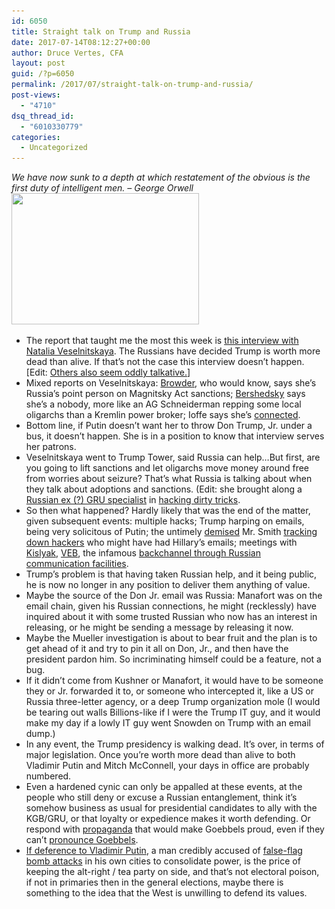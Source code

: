 ```yaml
---
id: 6050
title: Straight talk on Trump and Russia
date: 2017-07-14T08:12:27+00:00
author: Druce Vertes, CFA
layout: post
guid: /?p=6050
permalink: /2017/07/straight-talk-on-trump-and-russia/
post-views:
  - "4710"
dsq_thread_id:
  - "6010330779"
categories:
  - Uncategorized
---
```

_We have now sunk to a depth at which restatement of the obvious is the first duty of intelligent men. &#8211; George Orwell_  
[<img src="/uploads/2017/07/19961329_10155595669662193_8691761766784420521_n-300x210.jpg" alt="" width="300" height="210" class="aligncenter size-medium wp-image-6075" srcset="/uploads/2017/07/19961329_10155595669662193_8691761766784420521_n-300x210.jpg 300w, /uploads/2017/07/19961329_10155595669662193_8691761766784420521_n.jpg 720w" sizes="(max-width: 300px) 100vw, 300px" />](http://www.rollcall.com/news/opinion/capitol-ink-home-nothingburger)

  * The report that taught me the most this week is [this interview with Natalia Veselnitskaya](http://www.politico.com/story/2017/07/11/russian-lawyer-natalia-veselnitskaya-interview-240393). The Russians have decided Trump is worth more dead than alive. If that&#8217;s not the case this interview doesn&#8217;t happen. [Edit: [Others also seem oddly talkative.](https://www.yahoo.com/news/russian-american-lobbyist-just-strolled-trump-jr-meeting-212151832.html)] 
  * Mixed reports on Veselnitskaya: [Browder](http://www.npr.org/2017/07/13/537082081/businessman-bill-browder-details-dealings-with-russian-laywer-tied-to-trump), who would know, says she&#8217;s Russia&#8217;s point person on Magnitsky Act sanctions; [Bershedsky](https://www.bloomberg.com/view/articles/2017-07-11/trump-s-low-level-russian-connection) says she&#8217;s a nobody, more like an AG Schneiderman repping some local oligarchs than a Kremlin power broker; Ioffe says she&#8217;s [connected](https://www.theatlantic.com/international/archive/2017/07/russian-crown-prosecutor/533295/?utm_source=atltw).
  * Bottom line, if Putin doesn&#8217;t want her to throw Don Trump, Jr. under a bus, it doesn&#8217;t happen. She is in a position to know that interview serves her patrons.
  * Veselnitskaya went to Trump Tower, said Russia can help…But first, are you going to lift sanctions and let oligarchs move money around free from worries about seizure? That&#8217;s what Russia is talking about when they talk about adoptions and sanctions. (Edit: she brought along a [Russian ex (?) GRU specialist](https://www.rferl.org/a/rinat-akmetshin-russia-gun-for-hire-washington-lobbying-magnitsky-browder/27863265.html) in [hacking dirty tricks](http://www.courthousenews.com/mining-company-sayslaw-firm-hacked-it/).
  * So then what happened? Hardly likely that was the end of the matter, given subsequent events: multiple hacks; Trump harping on emails, being very solicitous of Putin; the untimely [demised](http://www.chicagotribune.com/news/local/politics/ct-peter-smith-death-met-0713-20170713-story.html) Mr. Smith [tracking down hackers](https://lawfareblog.com/time-i-got-recruited-collude-russians) who might have had Hillary&#8217;s emails; meetings with [Kislyak](https://www.google.com/search?q=kislyak+meetings&oq=kislyak+meetings&aqs=chrome..69i57j69i60l3j69i59j69i60.2839j0j4&sourceid=chrome&ie=UTF-8#q=kislyak+meetings&safe=off&tbm=nws), [VEB](https://www.nytimes.com/2017/06/08/opinion/jared-kushner-russia-veb.html?_r=0), the infamous [backchannel through Russian communication facilities](https://www.nytimes.com/2017/05/26/us/politics/kushner-talked-to-russian-envoy-about-creating-secret-channel-with-kremlin.html).
  * Trump&#8217;s problem is that having taken Russian help, and it being public, he is now no longer in any position to deliver them anything of value.
  * Maybe the source of the Don Jr. email was Russia: Manafort was on the email chain, given his Russian connections, he might (recklessly) have inquired about it with some trusted Russian who now has an interest in releasing, or he might be sending a message by releasing it now.
  * Maybe the Mueller investigation is about to bear fruit and the plan is to get ahead of it and try to pin it all on Don, Jr., and then have the president pardon him. So incriminating himself could be a feature, not a bug.
  * If it didn&#8217;t come from Kushner or Manafort, it would have to be someone they or Jr. forwarded it to, or someone who intercepted it, like a US or Russia three-letter agency, or a deep Trump organization mole (I would be tearing out walls Billions-like if I were the Trump IT guy, and it would make my day if a lowly IT guy went Snowden on Trump with an email dump.)
  * In any event, the Trump presidency is walking dead. It&#8217;s over, in terms of major legislation. Once you&#8217;re worth more dead than alive to both Vladimir Putin and Mitch McConnell, your days in office are probably numbered.
  * Even a hardened cynic can only be appalled at these events, at the people who still deny or excuse a Russian entanglement, think it&#8217;s somehow business as usual for presidential candidates to ally with the KGB/GRU, or that loyalty or expedience makes it worth defending. Or respond with [propaganda](https://www.buzzfeed.com/salvadorhernandez/veselnitskaya-conspiracy-theory?utm_term=.ar5LEAQ95q#.bvn5jPRVA4) that would make Goebbels proud, even if they can&#8217;t [pronounce Goebbels](http://www.thedailybeast.com/the-domain-troll-behind-pro-trump-stunts). 
  * [If deference to Vladimir Putin](https://www.nytimes.com/2017/07/14/us/politics/putin-trump-conservatives.html), a man credibly accused of [false-flag bomb attacks](http://http://www.nybooks.com/articles/2012/11/22/finally-we-know-about-moscow-bombings/) in his own cities to consolidate power, is the price of keeping the alt-right / tea party on side, and that&#8217;s not electoral poison, if not in primaries then in the general elections, maybe there is something to the idea that the West is unwilling to defend its values.